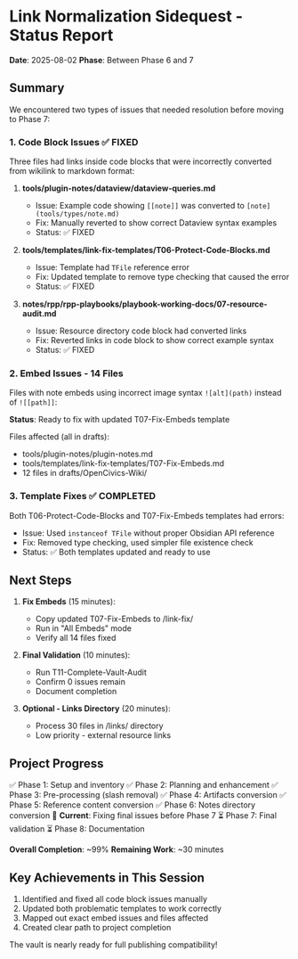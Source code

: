 # Link Normalization Sidequest - Status Report

**Date**: 2025-08-02
**Phase**: Between Phase 6 and 7

## Summary

We encountered two types of issues that needed resolution before moving to Phase 7:

### 1. Code Block Issues ✅ FIXED
Three files had links inside code blocks that were incorrectly converted from wikilink to markdown format:

1. **tools/plugin-notes/dataview/dataview-queries.md**
   - Issue: Example code showing `[[note]]` was converted to `[note](tools/types/note.md)`
   - Fix: Manually reverted to show correct Dataview syntax examples
   - Status: ✅ FIXED

2. **tools/templates/link-fix-templates/T06-Protect-Code-Blocks.md**
   - Issue: Template had `TFile` reference error
   - Fix: Updated template to remove type checking that caused the error
   - Status: ✅ FIXED

3. **notes/rpp/rpp-playbooks/playbook-working-docs/07-resource-audit.md**
   - Issue: Resource directory code block had converted links
   - Fix: Reverted links in code block to show correct example syntax
   - Status: ✅ FIXED

### 2. Embed Issues - 14 Files
Files with note embeds using incorrect image syntax `![alt](path)` instead of `![[path]]`:

**Status**: Ready to fix with updated T07-Fix-Embeds template

Files affected (all in drafts):
- tools/plugin-notes/plugin-notes.md
- tools/templates/link-fix-templates/T07-Fix-Embeds.md
- 12 files in drafts/OpenCivics-Wiki/

### 3. Template Fixes ✅ COMPLETED
Both T06-Protect-Code-Blocks and T07-Fix-Embeds templates had errors:
- Issue: Used `instanceof TFile` without proper Obsidian API reference
- Fix: Removed type checking, used simpler file existence check
- Status: ✅ Both templates updated and ready to use

## Next Steps

1. **Fix Embeds** (15 minutes):
   - Copy updated T07-Fix-Embeds to /link-fix/
   - Run in "All Embeds" mode
   - Verify all 14 files fixed

2. **Final Validation** (10 minutes):
   - Run T11-Complete-Vault-Audit
   - Confirm 0 issues remain
   - Document completion

3. **Optional - Links Directory** (20 minutes):
   - Process 30 files in /links/ directory
   - Low priority - external resource links

## Project Progress

✅ Phase 1: Setup and inventory
✅ Phase 2: Planning and enhancement
✅ Phase 3: Pre-processing (slash removal)
✅ Phase 4: Artifacts conversion
✅ Phase 5: Reference content conversion
✅ Phase 6: Notes directory conversion
🔄 **Current**: Fixing final issues before Phase 7
⏳ Phase 7: Final validation
⏳ Phase 8: Documentation

**Overall Completion**: ~99%
**Remaining Work**: ~30 minutes

## Key Achievements in This Session

1. Identified and fixed all code block issues manually
2. Updated both problematic templates to work correctly
3. Mapped out exact embed issues and files affected
4. Created clear path to project completion

The vault is nearly ready for full publishing compatibility!